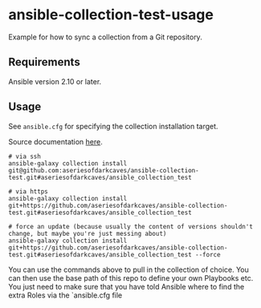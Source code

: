 # ansible-collection-test-usage
Example for how to sync a collection from a Git repository.
## Requirements
Ansible version 2.10 or later.

## Usage
See `ansible.cfg` for specifying the collection installation target. 

Source documentation [here](https://docs.ansible.com/ansible/latest/user_guide/collections_using.html#installing-a-collection-from-a-git-repository).
```
# via ssh
ansible-galaxy collection install git@github.com:aseriesofdarkcaves/ansible-collection-test.git#aseriesofdarkcaves/ansible_collection_test

# via https
ansible-galaxy collection install git+https://github.com/aseriesofdarkcaves/ansible-collection-test.git#aseriesofdarkcaves/ansible_collection_test

# force an update (because usually the content of versions shouldn't change, but maybe you're just messing about)
ansible-galaxy collection install git+https://github.com/aseriesofdarkcaves/ansible-collection-test.git#aseriesofdarkcaves/ansible_collection_test --force
```

You can use the commands above to pull in the collection of choice.
You can then use the base path of this repo to define your own Playbooks etc.
You just need to make sure that you have told Ansible where to find the extra Roles via the `ansible.cfg file
